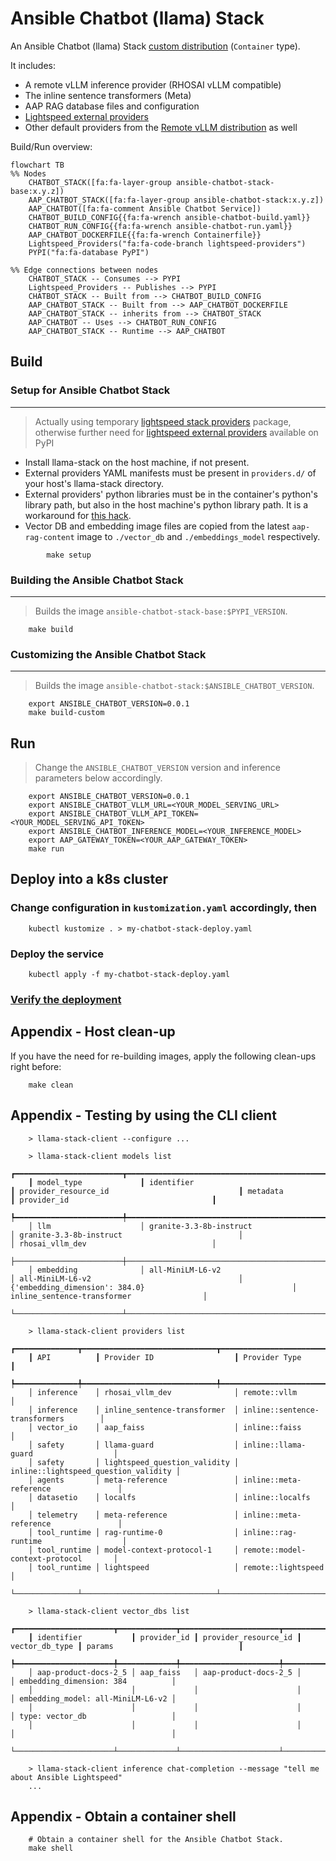 # Ansible Chatbot (llama) Stack

An Ansible Chatbot (llama) Stack [custom distribution](https://llama-stack.readthedocs.io/en/latest/distributions/building_distro.html) (`Container` type).

It includes:

- A remote vLLM inference provider (RHOSAI vLLM compatible)
- The inline sentence transformers (Meta)
- AAP RAG database files and configuration
- [Lightspeed external providers](https://github.com/lightspeed-core/lightspeed-providers)
- Other default providers from the [Remote vLLM distribution](https://llama-stack.readthedocs.io/en/latest/distributions/self_hosted_distro/remote-vllm.html) as well

Build/Run overview:

```mermaid
flowchart TB
%% Nodes
    CHATBOT_STACK([fa:fa-layer-group ansible-chatbot-stack-base:x.y.z])
    AAP_CHATBOT_STACK([fa:fa-layer-group ansible-chatbot-stack:x.y.z])
    AAP_CHATBOT([fa:fa-comment Ansible Chatbot Service])
    CHATBOT_BUILD_CONFIG{{fa:fa-wrench ansible-chatbot-build.yaml}}
    CHATBOT_RUN_CONFIG{{fa:fa-wrench ansible-chatbot-run.yaml}}
    AAP_CHATBOT_DOCKERFILE{{fa:fa-wrench Containerfile}}
    Lightspeed_Providers("fa:fa-code-branch lightspeed-providers")
    PYPI("fa:fa-database PyPI")

%% Edge connections between nodes
    CHATBOT_STACK -- Consumes --> PYPI
    Lightspeed_Providers -- Publishes --> PYPI
    CHATBOT_STACK -- Built from --> CHATBOT_BUILD_CONFIG
    AAP_CHATBOT_STACK -- Built from --> AAP_CHATBOT_DOCKERFILE
    AAP_CHATBOT_STACK -- inherits from --> CHATBOT_STACK
    AAP_CHATBOT -- Uses --> CHATBOT_RUN_CONFIG
    AAP_CHATBOT_STACK -- Runtime --> AAP_CHATBOT
```

## Build

### Setup for Ansible Chatbot Stack

---

> Actually using temporary [lightspeed stack providers](https://pypi.org/project/lightspeed-stack-providers/) package, otherwise further need for [lightspeed external providers](https://github.com/lightspeed-core/lightspeed-providers) available on PyPI

- Install llama-stack on the host machine, if not present.
- External providers YAML manifests must be present in `providers.d/` of your host's llama-stack directory.
- External providers' python libraries must be in the container's python's library path, but also in the host machine's python library path. It is a workaround for [this hack](https://github.com/meta-llama/llama-stack/blob/0cc07311890c00feb5bbd40f5052c8a84a88aa65/llama_stack/cli/stack/_build.py#L299).
- Vector DB and embedding image files are copied from the latest `aap-rag-content` image to `./vector_db` and `./embeddings_model` respectively.

```shell
        make setup
```

### Building the Ansible Chatbot Stack

---

> Builds the image `ansible-chatbot-stack-base:$PYPI_VERSION`.

```shell
    make build
```

### Customizing the Ansible Chatbot Stack

---

> Builds the image `ansible-chatbot-stack:$ANSIBLE_CHATBOT_VERSION`.

```shell
    export ANSIBLE_CHATBOT_VERSION=0.0.1
    make build-custom
 ```

## Run

> Change the `ANSIBLE_CHATBOT_VERSION` version and inference parameters below accordingly.

```shell
    export ANSIBLE_CHATBOT_VERSION=0.0.1
    export ANSIBLE_CHATBOT_VLLM_URL=<YOUR_MODEL_SERVING_URL>
    export ANSIBLE_CHATBOT_VLLM_API_TOKEN=<YOUR_MODEL_SERVING_API_TOKEN>
    export ANSIBLE_CHATBOT_INFERENCE_MODEL=<YOUR_INFERENCE_MODEL>
    export AAP_GATEWAY_TOKEN=<YOUR_AAP_GATEWAY_TOKEN>
    make run
```

## Deploy into a k8s cluster

### Change configuration in `kustomization.yaml` accordingly, then

```shell
    kubectl kustomize . > my-chatbot-stack-deploy.yaml
```

### Deploy the service

```shell
    kubectl apply -f my-chatbot-stack-deploy.yaml
```

### [Verify the deployment](https://llama-stack.readthedocs.io/en/latest/distributions/kubernetes_deployment.html#verifying-the-deployment)

## Appendix - Host clean-up

If you have the need for re-building images, apply the following clean-ups right before:

```shell
    make clean
```

## Appendix - Testing by using the CLI client

```shell
    > llama-stack-client --configure ...

    > llama-stack-client models list
    ┏━━━━━━━━━━━━━━━━━━━━━━━━┳━━━━━━━━━━━━━━━━━━━━━━━━━━━━━━━━━━━━━━━━━━━━━━━━━━┳━━━━━━━━━━━━━━━━━━━━━━━━━━━━━━━━━━━━━━━━━━━━━━━━━━┳━━━━━━━━━━━━━━━━━━━━━━━━━━━━━━━━━━━━━━━━━━━━━━━━━━━━━━━━━━━━━━━━┳━━━━━━━━━━━━━━━━━━━━━━━━━━━━━━━━━━━━━━━━━━━━┓
    ┃ model_type             ┃ identifier                                       ┃ provider_resource_id                             ┃ metadata                                                       ┃ provider_id                                ┃
    ┡━━━━━━━━━━━━━━━━━━━━━━━━╇━━━━━━━━━━━━━━━━━━━━━━━━━━━━━━━━━━━━━━━━━━━━━━━━━━╇━━━━━━━━━━━━━━━━━━━━━━━━━━━━━━━━━━━━━━━━━━━━━━━━━━╇━━━━━━━━━━━━━━━━━━━━━━━━━━━━━━━━━━━━━━━━━━━━━━━━━━━━━━━━━━━━━━━━╇━━━━━━━━━━━━━━━━━━━━━━━━━━━━━━━━━━━━━━━━━━━━┩
    │ llm                    │ granite-3.3-8b-instruct                          │ granite-3.3-8b-instruct                          │                                                                │ rhosai_vllm_dev                            │
    ├────────────────────────┼──────────────────────────────────────────────────┼──────────────────────────────────────────────────┼────────────────────────────────────────────────────────────────┼────────────────────────────────────────────┤
    │ embedding              │ all-MiniLM-L6-v2                                 │ all-MiniLM-L6-v2                                 │ {'embedding_dimension': 384.0}                                 │ inline_sentence-transformer                │
    └────────────────────────┴──────────────────────────────────────────────────┴──────────────────────────────────────────────────┴────────────────────────────────────────────────────────────────┴────────────────────────────────────────────┘

    > llama-stack-client providers list
    ┏━━━━━━━━━━━━━━┳━━━━━━━━━━━━━━━━━━━━━━━━━━━━━━┳━━━━━━━━━━━━━━━━━━━━━━━━━━━━━━━━━━━━━━┓
    ┃ API          ┃ Provider ID                  ┃ Provider Type                        ┃
    ┡━━━━━━━━━━━━━━╇━━━━━━━━━━━━━━━━━━━━━━━━━━━━━━╇━━━━━━━━━━━━━━━━━━━━━━━━━━━━━━━━━━━━━━┩
    │ inference    │ rhosai_vllm_dev              │ remote::vllm                         │
    │ inference    │ inline_sentence-transformer  │ inline::sentence-transformers        │
    │ vector_io    │ aap_faiss                    │ inline::faiss                        │
    │ safety       │ llama-guard                  │ inline::llama-guard                  │
    │ safety       │ lightspeed_question_validity │ inline::lightspeed_question_validity │
    │ agents       │ meta-reference               │ inline::meta-reference               │
    │ datasetio    │ localfs                      │ inline::localfs                      │
    │ telemetry    │ meta-reference               │ inline::meta-reference               │
    │ tool_runtime │ rag-runtime-0                │ inline::rag-runtime                  │
    │ tool_runtime │ model-context-protocol-1     │ remote::model-context-protocol       │
    │ tool_runtime │ lightspeed                   │ remote::lightspeed                   │
    └──────────────┴──────────────────────────────┴──────────────────────────────────────┘

    > llama-stack-client vector_dbs list
    ┏━━━━━━━━━━━━━━━━━━━━━━┳━━━━━━━━━━━━━┳━━━━━━━━━━━━━━━━━━━━━━┳━━━━━━━━━━━━━━━━┳━━━━━━━━━━━━━━━━━━━━━━━━━━━━━━━━━━━┓
    ┃ identifier           ┃ provider_id ┃ provider_resource_id ┃ vector_db_type ┃ params                            ┃
    ┡━━━━━━━━━━━━━━━━━━━━━━╇━━━━━━━━━━━━━╇━━━━━━━━━━━━━━━━━━━━━━╇━━━━━━━━━━━━━━━━╇━━━━━━━━━━━━━━━━━━━━━━━━━━━━━━━━━━━┩
    │ aap-product-docs-2_5 │ aap_faiss   │ aap-product-docs-2_5 │                │ embedding_dimension: 384          │
    │                      │             │                      │                │ embedding_model: all-MiniLM-L6-v2 │
    │                      │             │                      │                │ type: vector_db                   │
    │                      │             │                      │                │                                   │
    └──────────────────────┴─────────────┴──────────────────────┴────────────────┴───────────────────────────────────┘

    > llama-stack-client inference chat-completion --message "tell me about Ansible Lightspeed"
    ...
```

## Appendix - Obtain a container shell

```shell
    # Obtain a container shell for the Ansible Chatbot Stack.
    make shell
```
